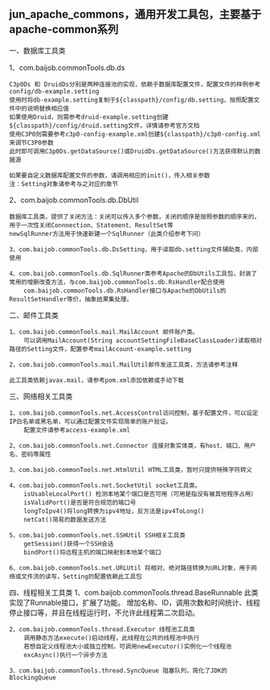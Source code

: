 ##  jun_apache_commons，通用开发工具包，主要基于apache-common系列

一、数据库工具类
  
  1、com.baijob.commonTools.db.ds
		
	C3p0Ds 和 DruidDs分别是两种连接池的实现，依赖于数据库配置文件，配置文件的样例参考config/db-example.setting
	使用时将db-example.setting复制于${classpath}/config/db.setting，按照配置文件中的说明替换相应值
	如果使用Druid，则需参考druid-example.setting创建${classpath}/config/druid.setting文件，详情请参考官方文档
	使用C3P0则需要参考c3p0-config-example.xml创建${classpath}/c3p0-config.xml来调节C3P0参数
	此时即可调用C3p0Ds.getDataSource()或DruidDs.getDataSource()方法获得默认的数据源
		
	如果要自定义数据库配置文件的参数，请调用相应的init()，传入相关参数
	注：Setting对象请参考与之对应的章节
		
  2、com.baijob.commonTools.db.DbUtil
		
	数据库工具类，提供了关闭方法：关闭可以传入多个参数，关闭的顺序是按照参数的顺序来的，用于一次性关闭Connnection、Statement、ResultSet等
	newSqlRunner方法用于快速新建一个SqlRunner（此类介绍参考下问）
		
	3、com.baijob.commonTools.db.DsSetting，用于读取db.setting文件辅助类，内部使用
	
	4、com.baijob.commonTools.db.SqlRunner类参考Apache的DbUtils工具包，封装了常用的增删改查方法，与com.baijob.commonTools.db.RsHandler配合使用
		com.baijob.commonTools.db.RsHandler接口与Apache的DbUtils的ResultSetHandler等价，抽象结果集处理。
		
二、邮件工具类
	
	1、com.baijob.commonTools.mail.MailAccount 邮件账户类。
		可以调用MailAccount(String accountSettingFileBaseClassLoader)读取相对路径的Setting文件，配置参考mailAccount-example.setting
		
	2、com.baijob.commonTools.mail.MailUtil邮件发送工具类，方法请参考注释
	
	此工具类依赖javax.mail，请参考pom.xml添加依赖或手动下载
	
三、网络相关工具类
	
	1、com.baijob.commonTools.net.AccessControl访问控制，基于配置文件，可以设定IP白名单或黑名单，可以通过配置文件实现简单的账户验证。
		配置文件请参考access-example.xml
	
	2、com.baijob.commonTools.net.Connector 连接对象实体类，有host、端口、用户名、密码等属性
	
	3、com.baijob.commonTools.net.HtmlUtil HTML工具类，暂时只提供特殊字符转义
	
	4、com.baijob.commonTools.net.SocketUtil socket工具类。
		isUsableLocalPort() 检测本地某个端口是否可用（可用是指没有被其他程序占用）
		isValidPort()是否是符合规范的端口号
		longToIpv4()将long转换为ipv4地址，反方法是ipv4ToLong()
		netCat()简易的数据发送方法
		
	5、com.baijob.commonTools.net.SSHUtil SSH相关工具类
		getSession()获得一个SSH会话
		bindPort()将远程主机的端口映射到本地某个端口
		
	6、com.baijob.commonTools.net.URLUtil 将相对、绝对路径转换为URL对象，用于网络或文件流的读写，Setting的配置依赖此工具包
	
四、线程相关工具类
	1、com.baijob.commonTools.thread.BaseRunnable 此类实现了Runnable接口，扩展了功能。
		增加名称、ID，调用次数和时间统计、线程停止接口等，并且在线程运行时，不允许此线程第二次启动。
	
	2、com.baijob.commonTools.thread.Executor 线程池工具类
		调用静态方法execute()启动线程，此线程在公共的线程池中执行
		若想自定义线程池大小或独立控制，可调用newExecutor()实例化一个线程池
		excAsync()执行一个异步方法
	
	3、com.baijob.commonTools.thread.SyncQueue 阻塞队列，简化了JDK的BlockingQueue
